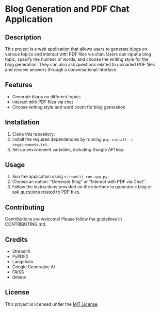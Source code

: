 # Blog Generation and PDF Chat Application

## Description
This project is a web application that allows users to generate blogs on various topics and interact with PDF files via chat. Users can input a blog topic, specify the number of words, and choose the writing style for the blog generation. They can also ask questions related to uploaded PDF files and receive answers through a conversational interface.

## Features
- Generate blogs on different topics
- Interact with PDF files via chat
- Choose writing style and word count for blog generation

## Installation
1. Clone this repository.
2. Install the required dependencies by running `pip install -r requirements.txt`.
3. Set up environment variables, including Google API key.

## Usage
1. Run the application using `streamlit run app.py`.
2. Choose an option: "Generate Blog" or "Interact with PDF via Chat".
3. Follow the instructions provided on the interface to generate a blog or ask questions related to PDF files.

## Contributing
Contributions are welcome! Please follow the guidelines in CONTRIBUTING.md.

## Credits
- Streamlit
- PyPDF2
- Langchain
- Google Generative AI
- FAISS
- dotenv

## License
This project is licensed under the [MIT License](LICENSE).
